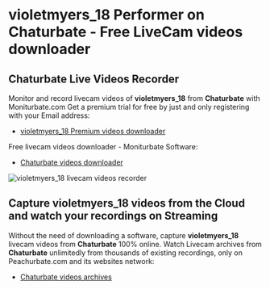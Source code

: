 # violetmyers_18 Performer on Chaturbate - Free LiveCam videos downloader

## Chaturbate Live Videos Recorder

Monitor and record livecam videos of **violetmyers_18** from **Chaturbate** with Moniturbate.com
Get a premium trial for free by just and only registering with your Email address:
* [violetmyers_18 Premium videos downloader](https://moniturbate.com/request-demo-licence-key.html)

Free livecam videos downloader - Moniturbate Software:
* [Chaturbate videos downloader](https://moniturbate.com/moniturbate-download-software.html)

![violetmyers_18 livecam videos recorder](https://peachurnet.com/templates/moniturbate-software.png)


## Capture violetmyers_18 videos from the Cloud and watch your recordings on Streaming

Without the need of downloading a software, capture **violetmyers_18** livecam videos from **Chaturbate** 100% online.
Watch Livecam archives from **Chaturbate** unlimitedly from thousands of existing recordings, only on Peachurbate.com and its websites network:
* [Chaturbate videos archives](https://peachurnet.com/)